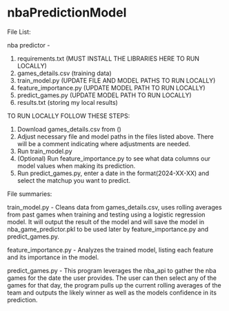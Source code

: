 # nbaPredictionModel

File List:

nba predictor -
1. requirements.txt (MUST INSTALL THE LIBRARIES HERE TO RUN LOCALLY)
2. games_details.csv (training data)
3. train_model.py (UPDATE FILE AND MODEL PATHS TO RUN LOCALLY)
4. feature_importance.py (UPDATE MODEL PATH TO RUN LOCALLY)
5. predict_games.py (UPDATE MODEL PATH TO RUN LOCALLY)
6. results.txt (storing my local results)



TO RUN LOCALLY FOLLOW THESE STEPS:

  1. Download games_details.csv from ()
  2. Adjust necessary file and model paths in the files listed above. There will be a comment indicating where adjustments are needed.
  3. Run train_model.py
  4. (Optional) Run feature_importance.py to see what data columns our model values when making its prediction.
  5. Run predict_games.py, enter a date in the format(2024-XX-XX) and select the matchup you want to predict.

File summaries:

train_model.py - Cleans data from games_details.csv, uses rolling averages from past games when training and testing using a logistic regression model. It will output the result of the model and will save the model in nba_game_predictor.pkl to be used later by feature_importance.py and predict_games.py.

feature_importance.py - Analyzes the trained model, listing each feature and its importance in the model.

predict_games.py - This program leverages the nba_api to gather the nba games for the date the user provides. The user can then select any of the games for that day, the program pulls up the current rolling averages of the team and outputs the likely winner as well as the models confidence in its prediction.

  
            
                
                                 
